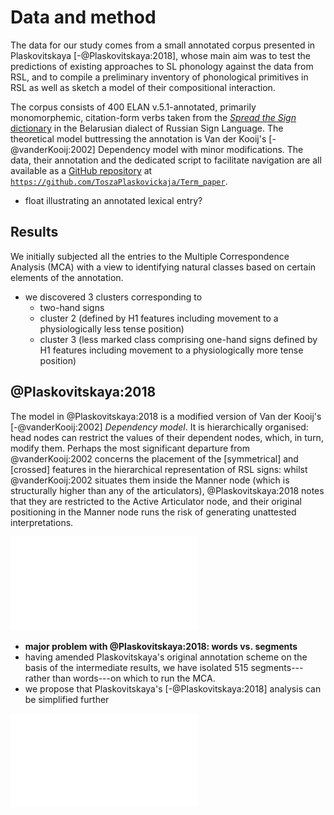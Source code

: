 # Data and method #

The data for our study comes from a small annotated corpus presented in Plaskovitskaya [-@Plaskovitskaya:2018], whose main aim was to test the predictions of existing approaches to SL phonology against the data from RSL, and to compile a preliminary inventory of phonological primitives in RSL as well as sketch a model of their compositional interaction.

The corpus consists of  400 ELAN v.5.1-annotated, primarily monomorphemic, citation-form verbs taken from the [*Spread the Sign* dictionary](http://www.spreadthesign.com/be/) in the Belarusian dialect of Russian Sign Language. The theoretical model buttressing the annotation is Van der Kooij's [-@vanderKooij:2002] Dependency model with minor modifications. The data, their annotation and the dedicated script to facilitate navigation are all available as a [GitHub repository](https://github.com/ToszaPlaskovickaja/Term_paper) at [`https://github.com/ToszaPlaskovickaja/Term_paper`](https://github.com/ToszaPlaskovickaja/Term_paper). 

* float illustrating an annotated lexical entry?

## Results ##

We initially subjected all the entries to the Multiple Correspondence Analysis (MCA) with a view to identifying natural classes based on certain elements of the annotation.

* we discovered 3 clusters corresponding to 
    * two-hand signs 
    * cluster 2 (defined by H1 features including movement to a physiologically less tense position)
    * cluster 3 (less marked class comprising one-hand signs defined by H1 features including movement to a physiologically more tense position)

## @Plaskovitskaya:2018 ##

The model in @Plaskovitskaya:2018 is a modified version of Van der Kooij's [-@vanderKooij:2002] *Dependency model*. It is hierarchically organised: head nodes can restrict the values of their dependent nodes, which, in turn, modify them. Perhaps the most significant departure from @vanderKooij:2002 concerns the placement of the [symmetrical] and [crossed] features in the hierarchical representation of RSL signs: whilst @vanderKooij:2002 situates them inside the Manner node (which is structurally higher than any of the articulators), @Plaskovitskaya:2018 notes that they are restricted to the Active Articulator node, and their original positioning in the Manner node runs the risk of generating unattested interpretations.

![RSL phonology [@Plaskovitskaya:2018]](RSL-phonology-plaskovitskaya-2018-model.pdf)

  * **major problem with @Plaskovitskaya:2018: words vs. segments**
  * having amended Plaskovitskaya's original annotation scheme on the basis of the intermediate results, we have isolated 515 segments---rather than words---on which to run the MCA.
  * we propose that Plaskovitskaya's [-@Plaskovitskaya:2018] analysis can be simplified further
  
  
  
![Revised model](RSL-phonology-model-revised.pdf)
